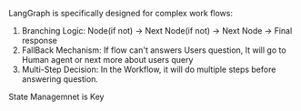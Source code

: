 LangGraph is specifically designed for complex work flows:

1) Branching Logic: Node(if not) -> Next Node(if not) -> Next Node -> Final response
2) FallBack Mechanism: If flow can't answers Users question, It will go to Human agent or next more about users query
3) Multi-Step Decision: In the Workflow, it will do multiple steps before answering question. 

State Managemnet is Key

